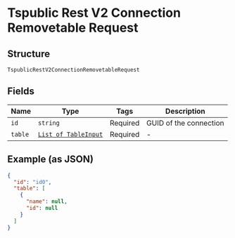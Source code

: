 
# Tspublic Rest V2 Connection Removetable Request

## Structure

`TspublicRestV2ConnectionRemovetableRequest`

## Fields

| Name | Type | Tags | Description |
|  --- | --- | --- | --- |
| `id` | `string` | Required | GUID of the connection |
| `table` | [`List of TableInput`](../../doc/models/table-input.md) | Required | - |

## Example (as JSON)

```json
{
  "id": "id0",
  "table": [
    {
      "name": null,
      "id": null
    }
  ]
}
```

